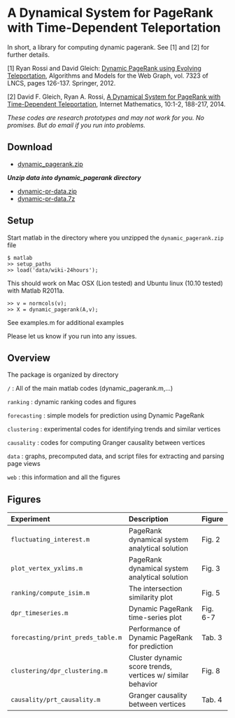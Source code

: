 
A Dynamical System for PageRank with Time-Dependent Teleportation
==================================

In short, a library for computing dynamic pagerank. See [1] and [2] for further details.

[1]	Ryan Rossi and David Gleich: [Dynamic PageRank using Evolving Teleportation](http://www.ryanrossi.com/papers/rossi-gleich-dynamic-pagerank.pdf), 
	Algorithms and Models for the Web Graph, vol. 7323 of LNCS, pages 126-137. Springer, 2012.

[2]	David F. Gleich, Ryan A. Rossi, [A Dynamical System for PageRank with Time-Dependent Teleportation](http://ryanrossi.com/papers/dynamic-pagerank.pdf), 
	Internet Mathematics, 10:1-2, 188-217, 2014.

_These codes are research prototypes and may not work for you. No promises. But do email if you run into problems._


Download
--------
* [dynamic_pagerank.zip](https://www.cs.purdue.edu/homes/dgleich/codes/dynsyspr-im/dynamic_pagerank.zip) 

___Unzip data into dynamic_pagerank directory___
* [dynamic-pr-data.zip](http://ryanrossi.com/dynamic_pagerank/dynamic-pr-data.zip)
* [dynamic-pr-data.7z](http://ryanrossi.com/dynamic_pagerank/dynamic-pr-data.7z) 




Setup
-----

Start matlab in the directory where you unzipped the `dynamic_pagerank.zip` file

    $ matlab
    >> setup_paths
	>> load('data/wiki-24hours');

This should work on Mac OSX (Lion tested) and Ubuntu linux (10.10 tested) with 
Matlab R2011a.

    >> v = normcols(v);
    >> X = dynamic_pagerank(A,v);

See examples.m for additional examples

Please let us know if you run into any issues.
 
Overview
--------

The package is organized by directory

`/`
: All of the main matlab codes (dynamic_pagerank.m,...)

`ranking`
: dynamic ranking codes and figures

`forecasting`
: simple models for prediction using Dynamic PageRank

`clustering`
: experimental codes for identifying trends and similar vertices

`causality`
: codes for computing Granger causality between vertices

`data`
: graphs, precomputed data, and script files for extracting and parsing page views

`web`
: this information and all the figures

Figures
-----------
    
|Experiment|Description|Figure|
|:------------------|:------------------------------------|:------------------|
|`fluctuating_interest.m` | PageRank dynamical system analytical solution  | Fig. 2 |
|`plot_vertex_yxlims.m` | PageRank dynamical system analytical solution  | Fig. 3 |
|`ranking/compute_isim.m` | The intersection similarity plot | Fig. 5 |
|`dpr_timeseries.m` | Dynamic PageRank time-series plot | Fig. 6-7 |
|`forecasting/print_preds_table.m` | Performance of Dynamic PageRank for prediction | Tab. 3 |
|`clustering/dpr_clustering.m` | Cluster dynamic score trends, vertices w/ similar behavior | Fig. 8 |
|`causality/prt_causality.m` | Granger causality between vertices | Tab. 4 |
